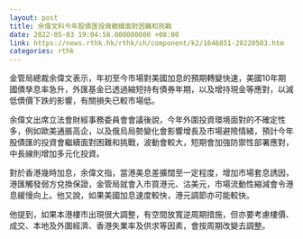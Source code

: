 ```yaml
---
layout: post
title: 余偉文料今年股債匯投資繼續面對困難和挑戰
date: 2022-05-03 19:04:58.000000000 +08:00
link: https://news.rthk.hk/rthk/ch/component/k2/1646851-20220503.htm
categories: rthk
---
```


金管局總裁余偉文表示，年初至今市場對美國加息的預期轉變快速，美國10年期國債孳息率急升，外匯基金已透過縮短持有債券年期，以及增持現金等應對，以減低債價下跌的影響，有關損失已較市場低。

余偉文出席立法會財經事務委員會會議後說，今年外圍投資環境面對的不確定性多，例如歐美通脹高企，以及俄烏局勢變化會影響增長及市場避險情緒，預計今年股債匯的投資會繼續面對困難和挑戰，波動會較大，短期會加強防禦性部署應對，中長線則增加多元化投資。

對於香港幾時加息，余偉文指，當港美息差擴闊至一定程度，增加市場套息誘因，港匯觸發弱方兌換保證，金管局就會入市買港元、沽美元，市場流動性縮減會令港息緩慢向上。他又說，如果美國加息速度較快，港元調節亦可能較快。

他提到，如果本港樓市出現很大調整，有空間放寬逆周期措施，但亦要考慮樓價、成交、本地及外圍經濟、香港失業率及供求等因素，會按周期改變去調整。
